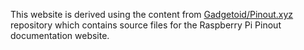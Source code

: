 This website is derived using the content from [Gadgetoid/Pinout.xyz](https://github.com/Gadgetoid/Pinout.xyz) repository which contains source files for the Raspberry Pi Pinout documentation website.
 
